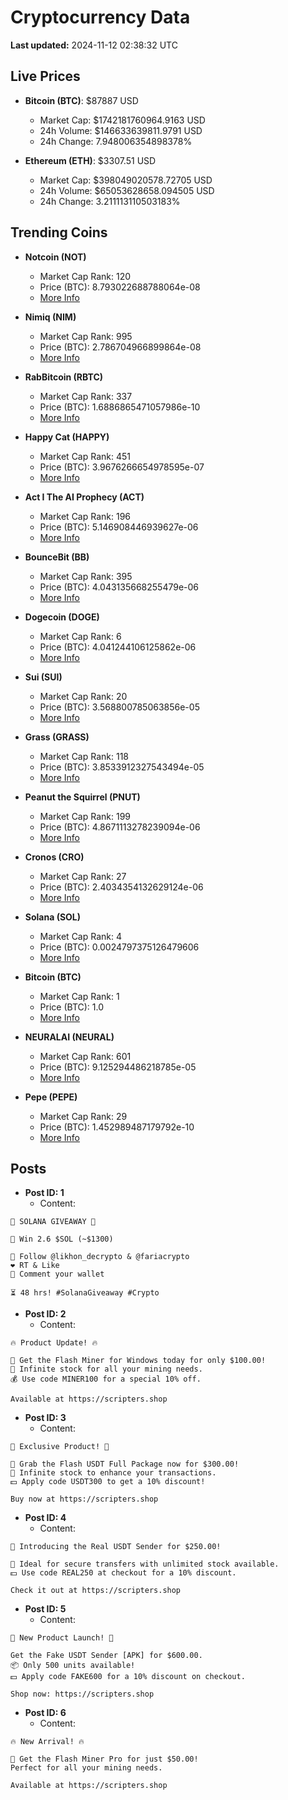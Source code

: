 # Cryptocurrency Data

**Last updated:** 2024-11-12 02:38:32 UTC

## Live Prices
- **Bitcoin (BTC)**: $87887 USD
  - Market Cap: $1742181760964.9163 USD
  - 24h Volume: $146633639811.9791 USD
  - 24h Change: 7.948006354898378%

- **Ethereum (ETH)**: $3307.51 USD
  - Market Cap: $398049020578.72705 USD
  - 24h Volume: $65053628658.094505 USD
  - 24h Change: 3.211113110503183%

## Trending Coins
- **Notcoin (NOT)**
  - Market Cap Rank: 120
  - Price (BTC): 8.793022688788064e-08
  - [More Info](https://www.coingecko.com/en/coins/notcoin)

- **Nimiq (NIM)**
  - Market Cap Rank: 995
  - Price (BTC): 2.786704966899864e-08
  - [More Info](https://www.coingecko.com/en/coins/nimiq)

- **RabBitcoin (RBTC)**
  - Market Cap Rank: 337
  - Price (BTC): 1.6886865471057986e-10
  - [More Info](https://www.coingecko.com/en/coins/rabbitcoin)

- **Happy Cat (HAPPY)**
  - Market Cap Rank: 451
  - Price (BTC): 3.9676266654978595e-07
  - [More Info](https://www.coingecko.com/en/coins/happycat)

- **Act I The AI Prophecy (ACT)**
  - Market Cap Rank: 196
  - Price (BTC): 5.146908446939627e-06
  - [More Info](https://www.coingecko.com/en/coins/act-i-the-ai-prophecy)

- **BounceBit (BB)**
  - Market Cap Rank: 395
  - Price (BTC): 4.043135668255479e-06
  - [More Info](https://www.coingecko.com/en/coins/bouncebit)

- **Dogecoin (DOGE)**
  - Market Cap Rank: 6
  - Price (BTC): 4.041244106125862e-06
  - [More Info](https://www.coingecko.com/en/coins/dogecoin)

- **Sui (SUI)**
  - Market Cap Rank: 20
  - Price (BTC): 3.568800785063856e-05
  - [More Info](https://www.coingecko.com/en/coins/sui)

- **Grass (GRASS)**
  - Market Cap Rank: 118
  - Price (BTC): 3.8533912327543494e-05
  - [More Info](https://www.coingecko.com/en/coins/grass)

- **Peanut the Squirrel (PNUT)**
  - Market Cap Rank: 199
  - Price (BTC): 4.8671113278239094e-06
  - [More Info](https://www.coingecko.com/en/coins/peanut-the-squirrel)

- **Cronos (CRO)**
  - Market Cap Rank: 27
  - Price (BTC): 2.4034354132629124e-06
  - [More Info](https://www.coingecko.com/en/coins/cronos)

- **Solana (SOL)**
  - Market Cap Rank: 4
  - Price (BTC): 0.0024797375126479606
  - [More Info](https://www.coingecko.com/en/coins/solana)

- **Bitcoin (BTC)**
  - Market Cap Rank: 1
  - Price (BTC): 1.0
  - [More Info](https://www.coingecko.com/en/coins/bitcoin)

- **NEURALAI (NEURAL)**
  - Market Cap Rank: 601
  - Price (BTC): 9.125294486218785e-05
  - [More Info](https://www.coingecko.com/en/coins/neuralai)

- **Pepe (PEPE)**
  - Market Cap Rank: 29
  - Price (BTC): 1.452989487179792e-10
  - [More Info](https://www.coingecko.com/en/coins/pepe)

## Posts
- **Post ID: 1**
  - Content:
```
🚀 SOLANA GIVEAWAY 🚀

🎁 Win 2.6 $SOL (~$1300)

🤝 Follow @likhon_decrypto & @fariacrypto
❤️ RT & Like
💬 Comment your wallet

⏳ 48 hrs! #SolanaGiveaway #Crypto
```

- **Post ID: 2**
  - Content:
```
🔥 Product Update! 🔥

🚀 Get the Flash Miner for Windows today for only $100.00!
🔋 Infinite stock for all your mining needs.
💰 Use code MINER100 for a special 10% off.

Available at https://scripters.shop
```

- **Post ID: 3**
  - Content:
```
🎁 Exclusive Product! 🎁

💸 Grab the Flash USDT Full Package now for $300.00!
🎉 Infinite stock to enhance your transactions.
💵 Apply code USDT300 to get a 10% discount!

Buy now at https://scripters.shop
```

- **Post ID: 4**
  - Content:
```
💎 Introducing the Real USDT Sender for $250.00!

💼 Ideal for secure transfers with unlimited stock available.
💵 Use code REAL250 at checkout for a 10% discount.

Check it out at https://scripters.shop
```

- **Post ID: 5**
  - Content:
```
🚀 New Product Launch! 🚀

Get the Fake USDT Sender [APK] for $600.00.
📦 Only 500 units available!
💵 Apply code FAKE600 for a 10% discount on checkout.

Shop now: https://scripters.shop
```

- **Post ID: 6**
  - Content:
```
🔥 New Arrival! 🔥

💸 Get the Flash Miner Pro for just $50.00!
Perfect for all your mining needs.

Available at https://scripters.shop
```


